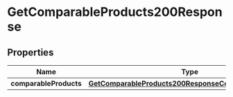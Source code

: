 
# GetComparableProducts200Response

## Properties
Name | Type | Description | Notes
------------ | ------------- | ------------- | -------------
**comparableProducts** | [**GetComparableProducts200ResponseComparableProducts**](GetComparableProducts200ResponseComparableProducts.md) |  | 



